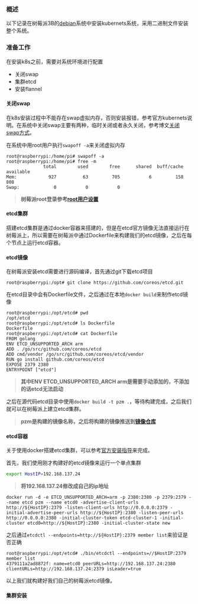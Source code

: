 ### 概述

以下记录在树莓派3B的[debian](https://github.com/itrackbird/raspbian/tree/master/debian)系统中安装kubernets系统，采用二进制文件安装整个系统。

### 准备工作

在安装k8s之前，需要对系统环境进行配置

* 关闭swap
* 集群etcd
* 安装flannel

#### 关闭swap

在k8s安装过程中不能存在swap虚拟内存，否则安装报错，参考官方kubernets说明。在系统中关闭swap主要有两种，临时关闭或者永久关闭，参考博文[关闭swap方式](https://www.xtplayer.cn/2017/10/3162)。

在系统中用root用户执行`swapoff -a`来关闭虚拟内存

```shell
root@raspberrypi:/home/pi# swapoff -a
root@raspberrypi:/home/pi# free -m
              total        used        free      shared  buff/cache   available
Mem:            927          63         705           6         158         808
Swap:             0           0           0
```

> **树莓派root登录参考[root用户设置](https://github.com/itrackbird/raspbian/blob/master/kubernets/root.md)**

#### etcd集群

搭建etcd集群是通过docker容器来搭建的，但是在etcd官方镜像无法直接运行在树莓派上，所以需要在树莓派中通过Dockerfile来构建我们的etcd镜像，之后在每个节点上运行etcd容器。

#### etcd镜像

在树莓派安装etcd需要进行源码编译，首先通过git下载etcd项目

```she
root@raspberrypi:/opt# git clone https://github.com/coreos/etcd.git
```

在etcd目录中会有Dockerfile文件，之后通过在本地`docker build`来制作etcd镜像

```she
root@raspberrypi:/opt/etcd# pwd
/opt/etcd
root@raspberrypi:/opt/etcd# ls Dockerfile
Dockerfile
root@raspberrypi:/opt/etcd# cat Dockerfile
FROM golang
ENV ETCD_UNSUPPORTED_ARCH arm
ADD . /go/src/github.com/coreos/etcd
ADD cmd/vendor /go/src/github.com/coreos/etcd/vendor
RUN go install github.com/coreos/etcd
EXPOSE 2379 2380
ENTRYPOINT ["etcd"]
```

> **其中ENV ETCD_UNSUPPORTED_ARCH arm是需要手动添加的，不添加的话etcd无法启动**

之后在源代码etcd目录中使用`docker build -t pzm .`，等待构建完成，之后我们就可以在树莓派上建立etcd集群。

> **pzm是构建的镜像名称，之后将构建的镜像推送到[镜像仓库](https://github.com/itrackbird/raspbian/tree/master/kubernets/registry.md)**

#### etcd容器

关于使用docker搭建etcd集群，可以参考[官方安装指导](https://coreos.com/etcd/docs/latest/op-guide/container.html#docker)来完成。

首先，我们使用刚才构建好的etcd镜像来运行一个单点集群

```sh
export HostIP=192.168.137.24
```

> **将192.168.137.24修改成自己的ip地址**

```she
docker run -d -e ETCD_UNSUPPORTED_ARCH=arm -p 2380:2380 -p 2379:2379 --name etcd pzm --name etcd0 -advertise-client-urls http://${HostIP}:2379 -listen-client-urls http://0.0.0.0:2379 -initial-advertise-peer-urls http://${HostIP}:2380 -listen-peer-urls http://0.0.0.0:2380 -initial-cluster-token etcd-cluster-1 -initial-cluster etcd0=http://${HostIP}:2380 -initial-cluster-state new
```

之后通过`etcdctl --endpoints=http://${HostIP}:2379 member list`来验证是否正确

```shell
root@raspberrypi:/opt/etcd# ./bin/etcdctl --endpoints=//$HostIP:2379 member list
4379111a2ad8872f: name=etcd0 peerURLs=http://192.168.137.24:2380 clientURLs=http://192.168.137.24:2379 isLeader=true
```

以上我们就构建好我们自己的树莓派etcd镜像。

#### 集群安装



